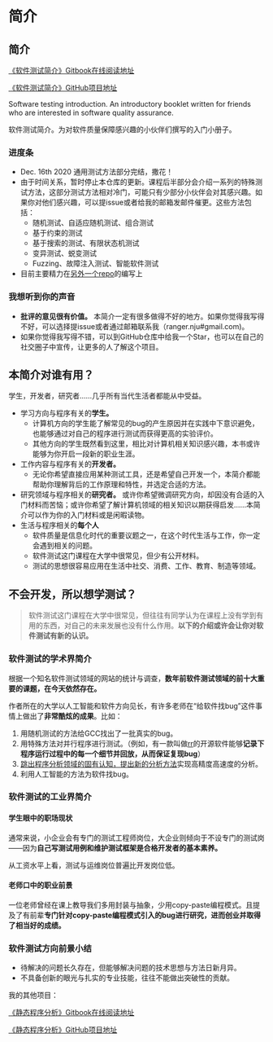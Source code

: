 # 简介

## 简介

[《软件测试简介》Gitbook在线阅读地址](https://ranger-nju.gitbook.io/software-testing-intro)

[《软件测试简介》GitHub项目地址](https://github.com/RangerNJU/Software-Testing-Intro)

Software testing introduction. An introductory booklet written for friends who are interested in software quality assurance.

软件测试简介。为对软件质量保障感兴趣的小伙伴们撰写的入门小册子。

### 进度条

* Dec. 16th 2020 通用测试方法部分完结，撒花！
* 由于时间关系，暂时停止本仓库的更新。课程后半部分会介绍一系列的特殊测试方法，这部分测试方法相对冷门，可能只有少部分小伙伴会对其感兴趣。如果你对他们感兴趣，可以提issue或者给我的邮箱发邮件催更。这些方法包括：
  * 随机测试、自适应随机测试、组合测试
  * 基于约束的测试 
  * 基于搜索的测试、有限状态机测试
  * 变异测试、蜕变测试
  * Fuzzing、故障注入测试、智能软件测试
* 目前主要精力在[另外一个repo](https://github.com/RangerNJU/Static-Program-Analysis-Book)的编写上

### 我想听到你的声音

* **批评的意见很有价值。** 本简介一定有很多做得不好的地方。如果你觉得我写得不好，可以选择提issue或者通过邮箱联系我（ranger.nju\#gmail.com\)。
* 如果你觉得我写得不错，可以到GitHub仓库中给我一个Star，也可以在自己的社交圈子中宣传，让更多的人了解这个项目。

## 本简介对谁有用？

学生，开发者，研究者……几乎所有当代生活者都能从中受益。

* 学习方向与程序有关的**学生。** 
  * 计算机方向的学生能了解常见的bug的产生原因并在实践中下意识避免，也能够通过对自己的程序进行测试而获得更高的实验评价。
  * 其他方向的学生既然看到这里，相比对计算机相关知识感兴趣，本书或许能够为你开启一段新的职业生涯。
* 工作内容与程序有关的**开发者。** 
  * 无论你希望直接应用某种测试工具，还是希望自己开发一个，本简介都能帮助你理解背后的工作原理和特性，并选定合适的方法。
* 研究领域与程序相关的**研究者。** 或许你希望微调研究方向，却因没有合适的入门材料而苦恼；或许你希望了解计算机领域的相关知识以期获得启发……本简介可以作为你的入门材料或是闲暇读物。
* 生活与程序相关的**每个人**
  * 软件质量是信息化时代的重要议题之一，在这个时代生活与工作，你一定会遇到相关的问题。
  * 软件测试这门课程在大学中很常见，但少有公开材料。
  * 测试的思想很容易应用在生活中社交、消费、工作、教育、制造等领域。

## 不会开发，所以想学测试？

> 软件测试这门课程在大学中很常见，但往往有同学认为在课程上没有学到有用的东西，对自己的未来发展也没有什么作用。**以下的介绍或许会让你对软件测试有新的认识。**

### 软件测试的学术界简介

根据一个知名软件测试领域的网站的统计与调查，**数年前软件测试领域的前十大重要的课题，在今天依然存在。**

作者所在的大学以人工智能和软件方向见长，有许多老师在“给软件找bug”这件事情上做出了**非常酷炫的成果**。比如：

1. 用随机测试的方法给GCC找出了一批真实的bug。
2. 用特殊方法对并行程序进行测试。（例如，有一款叫做[rr](https://rr-project.org/)的开源软件能够**记录下程序运行过程中的每一个细节并回放，从而保证复现bug**）
3. [跳出程序分析领域的固有认知，提出新的分析方法](https://cs.nju.edu.cn/50/1b/c1654a479259/page.htm)实现高精度高速度的分析。
4. 利用人工智能的方法为软件找bug。

### 软件测试的工业界简介

#### 学生眼中的职场现状

通常来说，小企业会有专门的测试工程师岗位，大企业则倾向于不设专门的测试岗——因为**自己写测试用例和维护测试框架是合格开发者的基本素养。**

从工资水平上看，测试与运维岗位普遍比开发岗位低。

#### 老师口中的职业前景

一位老师曾经在课上教导我们多用封装与抽象，少用copy-paste编程模式。且提及了有前辈**专门针对copy-paste编程模式引入的bug进行研究，进而创业并取得了相当好的成绩。**

### 软件测试方向前景小结

* 待解决的问题长久存在，但能够解决问题的技术思想与方法日新月异。
* 不具备创新的眼光与扎实的专业技能，往往不能做出突破性的贡献。

我的其他项目：

[《静态程序分析》Gitbook在线阅读地址](https://ranger-nju.gitbook.io/static-program-analysis-book/)

[《静态程序分析》GitHub项目地址](https://github.com/RangerNJU/Static-Program-Analysis-Book)


